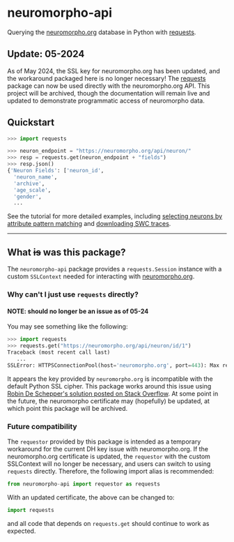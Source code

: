 neuromorpho-api
===============

Querying the [neuromorpho.org](https://neuromorpho.org/) database in Python
with [requests](https://pypi.org/project/requests/).

## Update: 05-2024

As of May 2024, the SSL key for neuromorpho.org has been updated, and the
workaround packaged here is no longer necessary!
The [requests](https://pypi.org/project/requests/) package can now be used
directly with the neuromorpho.org API.
This project will be archived, though the documentation will remain live and
updated to demonstrate programmatic access of neuromorpho data.

## Quickstart

```python
>>> import requests

>>> neuron_endpoint = "https://neuromorpho.org/api/neuron/"
>>> resp = requests.get(neuron_endpoint + "fields")
>>> resp.json()
{'Neuron Fields': ['neuron_id',
  'neuron_name',
  'archive',
  'age_scale',
  'gender',
  ...
```

See the tutorial for more detailed examples, including
[selecting neurons by attribute pattern matching][nmapi-selection] and
[downloading SWC traces][nmapi-swc].

[nmapi-selection]: https://neuromorpho-api.readthedocs.io/en/latest/tutorial.html#neuron-query
[nmapi-swc]: https://neuromorpho-api.readthedocs.io/en/latest/tutorial.html#neuron-traces

---

## What ~~is~~ was this package?

The `neuromorpho-api` package provides a `requests.Session` instance with a
custom `SSLContext` needed for interacting with
[neuromorpho.org](https://neuromorpho.org/).

### Why can't I just use `requests` directly?

#### NOTE: should no longer be an issue as of 05-24

You may see something like the following:

```python
>>> import requests
>>> requests.get("https://neuromorpho.org/api/neuron/id/1")
Traceback (most recent call last)
   ...
SSLError: HTTPSConnectionPool(host='neuromorpho.org', port=443): Max retries exceeded with url: /api/neuron/id/1 (Caused by SSLError(SSLError(1, '[SSL: DH_KEY_TOO_SMALL] dh key too small (_ssl.c:1006)')))
```

It appears the key provided by `neuromorpho.org` is incompatible with the
default Python SSL cipher.
This package works around this issue using [Robin De Schepper's solution
posted on Stack Overflow](https://stackoverflow.com/a/76217135).
At some point in the future, the neuromorpho certificate may (hopefully) be
updated, at which point this package will be archived.

### Future compatibility

The `requestor` provided by this package is intended as a temporary workaround
for the current DH key issue with neuromorpho.org.
If the neuromorpho.org certificate is updated, the `requestor` with the custom
SSLContext will no longer be necessary, and users can switch to using
`requests` directly.
Therefore, the following import alias is recommended:

```python
from neuromorpho-api import requestor as requests
```

With an updated certificate, the above can be changed to:

```python
import requests
```

and all code that depends on `requests.get` should continue to work as expected.
